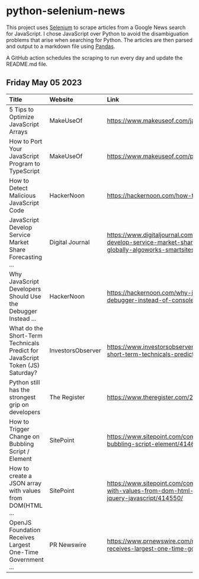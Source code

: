 # python-selenium-news

This project uses [Selenium](https://www.seleniumhq.org/) to scrape articles from a Google News search for JavaScript.
I chose JavaScript over Python to avoid the disambiguation problems that arise when searching for Python.
The articles are then parsed and output to a markdown file using [Pandas](https://pandas.pydata.org/).

A GitHub action schedules the scraping to run every day and update the README.md file.

## Friday May 05 2023


| Title                                                                         | Website           | Link                                                                                                                                                                                |
|:------------------------------------------------------------------------------|:------------------|:------------------------------------------------------------------------------------------------------------------------------------------------------------------------------------|
| 5 Tips to Optimize JavaScript Arrays                                          | MakeUseOf         | https://www.makeuseof.com/javascript-arrays-optimize-tips/                                                                                                                          |
| How to Port Your JavaScript Program to TypeScript                             | MakeUseOf         | https://www.makeuseof.com/port-javascript-program-to-typescript/                                                                                                                    |
| How to Detect Malicious JavaScript Code                                       | HackerNoon        | https://hackernoon.com/how-to-detect-malicious-javascript-code                                                                                                                      |
| JavaScript Develop Service Market Share Forecasting ...                       | Digital Journal   | https://www.digitaljournal.com/pr/news/a2z-market-research/javascript-develop-service-market-share-forecasting-competitors-impact-globally-algoworks-smartsites-mercury-development |
| Why JavaScript Developers Should Use the Debugger Instead ...                 | HackerNoon        | https://hackernoon.com/why-javascript-developers-should-use-the-debugger-instead-of-consolelog                                                                                      |
| What do the Short-Term Technicals Predict for JavaScript Token (JS) Saturday? | InvestorsObserver | https://www.investorsobserver.com/news/crypto-update/what-do-the-short-term-technicals-predict-for-javascript-token-js-saturday                                                     |
| Python still has the strongest grip on developers                             | The Register      | https://www.theregister.com/2023/05/04/developers_python_codesignal/                                                                                                                |
| How to Trigger Change on Bubbling Script / Element                            | SitePoint         | https://www.sitepoint.com/community/t/how-to-trigger-change-on-bubbling-script-element/414630/                                                                                      |
| How to create a JSON array with values from DOM(HTML ...                      | SitePoint         | https://www.sitepoint.com/community/t/how-to-create-a-json-array-with-values-from-dom-html-table-when-i-click-a-button-using-jquery-javascript/414550/                              |
| OpenJS Foundation Receives Largest One-Time Government ...                    | PR Newswire       | https://www.prnewswire.com/news-releases/openjs-foundation-receives-largest-one-time-government-investment-301812618.html                                                           |
